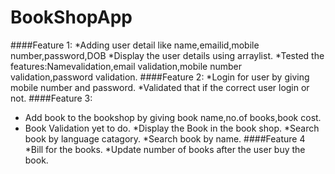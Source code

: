 # BookShopApp
####Feature 1:
  *Adding user detail like name,emailid,mobile number,password,DOB
  *Display the user details using arraylist.
  *Tested the features:Namevalidation,email validation,mobile number validation,password validation.
####Feature 2:
  *Login for user by giving mobile number and password.
  *Validated that if the correct user login or not.
####Feature 3:
  * Add book to the bookshop by giving book name,no.of books,book cost.
  * Book Validation yet to do.
  *Display the Book in the book shop.
  *Search book by language catagory.
  *Search book by name.
####Feature 4  
  *Bill for the books.
  *Update number of books after the user buy the book.
